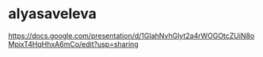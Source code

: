 # alyasaveleva
https://docs.google.com/presentation/d/1GIahNvhGlyt2a4rWOGOtcZUiN8oMpixT4HqHhxA6mCo/edit?usp=sharing
